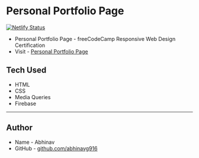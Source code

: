 # Personal Portfolio Page
[![Netlify Status](https://api.netlify.com/api/v1/badges/c8eef8c4-512d-420e-b185-f27bea850980/deploy-status)](https://app.netlify.com/sites/trusting-haibt-133c99/deploys)

- Personal Portfolio Page - freeCodeCamp Responsive Web Design Certification
- Visit - [Personal Portfolio Page](https://trusting-haibt-133c99.netlify.app/)

## Tech Used

- HTML
- CSS
- Media Queries
- Firebase

---

## Author

- Name - Abhinav
- GitHub - [github.com/abhinavg916](https://github.com/abhinavg916)
